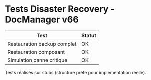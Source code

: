 # Tests Disaster Recovery - DocManager v66

| Test                        | Statut |
|-----------------------------|--------|
| Restauration backup complet | OK     |
| Restauration composant      | OK     |
| Simulation panne critique   | OK     |

Tests réalisés sur stubs (structure prête pour implémentation réelle).

